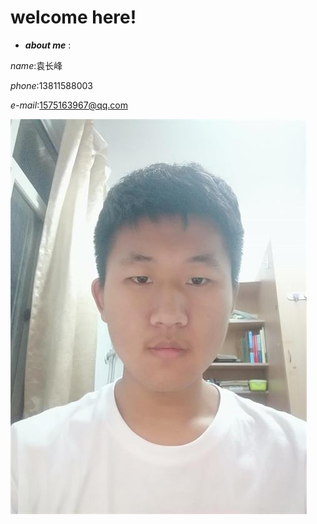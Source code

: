 # welcome here!
- ***about me*** :

*name*:袁长峰

*phone*:13811588003

*e-mail*:1575163967@qq.com

![my photo](IMG_20180919_214109.jpg)
